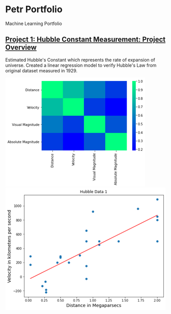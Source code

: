 # Petr Portfolio
Machine Learning Portfolio

## [Project 1: Hubble Constant Measurement: Project Overview](https://github.com/PetrSmilek/Machine-Learning-Projects)

Estimated Hubble's Constant which represents the rate of expansion of universe. Created a linear regression model to verify Hubble's Law from original dataset measured in 1929.

![](/images/hubble_heatplot.png)
![](/images/hubble_slope.png)
